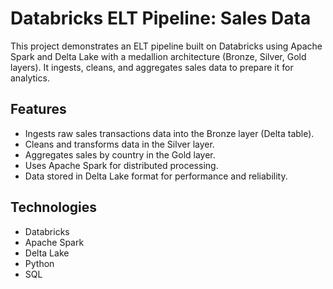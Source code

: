 # Databricks ELT Pipeline: Sales Data
This project demonstrates an ELT pipeline built on Databricks using Apache Spark and Delta Lake with a medallion architecture (Bronze, Silver, Gold layers). It ingests, cleans, and aggregates sales data to prepare it for analytics.

## Features
- Ingests raw sales transactions data into the Bronze layer (Delta table).
- Cleans and transforms data in the Silver layer.
- Aggregates sales by country in the Gold layer.
- Uses Apache Spark for distributed processing.
- Data stored in Delta Lake format for performance and reliability.

## Technologies
- Databricks
- Apache Spark
- Delta Lake
- Python
- SQL
